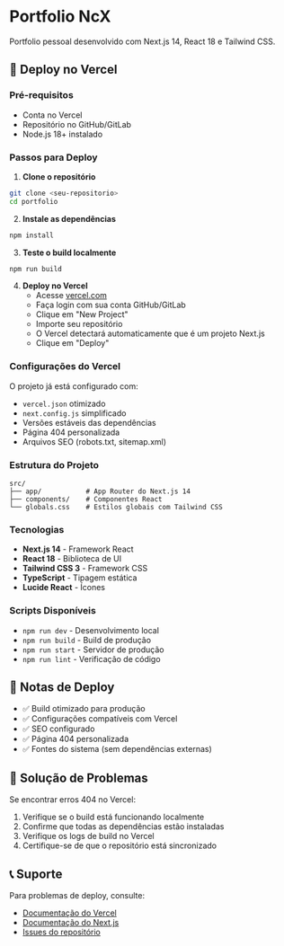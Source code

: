 # Portfolio NcX

Portfolio pessoal desenvolvido com Next.js 14, React 18 e Tailwind CSS.

## 🚀 Deploy no Vercel

### Pré-requisitos

- Conta no Vercel
- Repositório no GitHub/GitLab
- Node.js 18+ instalado

### Passos para Deploy

1. **Clone o repositório**

```bash
git clone <seu-repositorio>
cd portfolio
```

2. **Instale as dependências**

```bash
npm install
```

3. **Teste o build localmente**

```bash
npm run build
```

4. **Deploy no Vercel**
   - Acesse [vercel.com](https://vercel.com)
   - Faça login com sua conta GitHub/GitLab
   - Clique em "New Project"
   - Importe seu repositório
   - O Vercel detectará automaticamente que é um projeto Next.js
   - Clique em "Deploy"

### Configurações do Vercel

O projeto já está configurado com:

- `vercel.json` otimizado
- `next.config.js` simplificado
- Versões estáveis das dependências
- Página 404 personalizada
- Arquivos SEO (robots.txt, sitemap.xml)

### Estrutura do Projeto

```
src/
├── app/           # App Router do Next.js 14
├── components/    # Componentes React
└── globals.css    # Estilos globais com Tailwind CSS
```

### Tecnologias

- **Next.js 14** - Framework React
- **React 18** - Biblioteca de UI
- **Tailwind CSS 3** - Framework CSS
- **TypeScript** - Tipagem estática
- **Lucide React** - Ícones

### Scripts Disponíveis

- `npm run dev` - Desenvolvimento local
- `npm run build` - Build de produção
- `npm run start` - Servidor de produção
- `npm run lint` - Verificação de código

## 📝 Notas de Deploy

- ✅ Build otimizado para produção
- ✅ Configurações compatíveis com Vercel
- ✅ SEO configurado
- ✅ Página 404 personalizada
- ✅ Fontes do sistema (sem dependências externas)

## 🔧 Solução de Problemas

Se encontrar erros 404 no Vercel:

1. Verifique se o build está funcionando localmente
2. Confirme que todas as dependências estão instaladas
3. Verifique os logs de build no Vercel
4. Certifique-se de que o repositório está sincronizado

## 📞 Suporte

Para problemas de deploy, consulte:

- [Documentação do Vercel](https://vercel.com/docs)
- [Documentação do Next.js](https://nextjs.org/docs)
- [Issues do repositório](link-para-issues)
